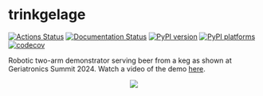 # trinkgelage

[![Actions Status][actions-badge]][actions-link]
[![Documentation Status][rtd-badge]][rtd-link]
[![PyPI version][pypi-version]][pypi-link]
[![PyPI platforms][pypi-platforms]][pypi-link] [![codecov][cov-badge]][cov-link]

Robotic two-arm demonstrator serving beer from a keg as shown at Geriatronics
Summit 2024. Watch a video of the demo [here](https://www.youtube.com/shorts/Ao5W2cQ6zYw).

<p align="center">
	<img src="https://raw.githubusercontent.com/tum-robotics/trinkgelage/main/.github/trinkgelage.png">
</p>

<!-- SPHINX-START -->

<!-- prettier-ignore-start -->
[actions-badge]:            https://img.shields.io/github/actions/workflow/status/tum-robotics/trinkgelage/ci.yml
[actions-link]:             https://github.com/tum-robotics/trinkgelage/actions
[pypi-link]:                https://pypi.org/project/trinkgelage/
[pypi-platforms]:           https://img.shields.io/pypi/pyversions/trinkgelage
[pypi-version]:             https://img.shields.io/pypi/v/trinkgelage
[rtd-badge]:                https://readthedocs.org/projects/trinkgelage/badge/?version=latest
[rtd-link]:                 https://trinkgelage.readthedocs.io/en/latest/?badge=latest
[cov-badge]:                https://img.shields.io/codecov/c/gh/tum-robotics/trinkgelage
[cov-link]:                 https://app.codecov.io/gh/tum-robotics/trinkgelage
<!-- prettier-ignore-end -->
